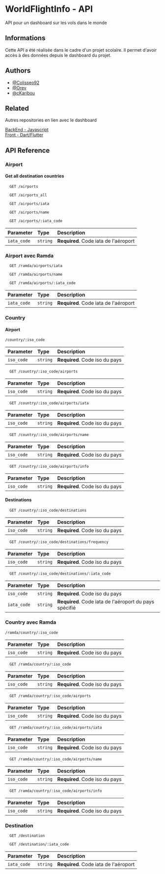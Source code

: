 
# WorldFlightInfo - API

API pour un dashboard sur les vols dans le monde

## Informations

Cette API a été réalisée dans le cadre d'un projet scolaire. Il permet d'avoir accès à des données depuis le dashboard du projet.


## Authors

- [@Colisseo92](https://github.com/Colisseo92)
- [@Orev](https://github.com/Veronique1919)
- [@cKaribou ](https://github.com/cKaribou)


## Related

Autres repositories en lien avec le dashboard

[BackEnd - Javascript](https://github.com/Colisseo92/DashBoardJavascript)\
[Front - Dart/Flutter](https://github.com/Colisseo92/FlutterDashboard)
## API Reference

### Airport

#### Get all destination countries

```http
  GET /airports
```
```http
  GET /airports_all
```
```http
  GET /airports/iata
```
```http
  GET /airports/name
```
```http
  GET /airports/:iata_code
```
| Parameter | Type     | Description                |
| :-------- | :------- | :------------------------- |
| `iata_code` | `string` | **Required**. Code iata de l'aéroport|

### Airport avec Ramda
```http
  GET /ramda/airports/iata
```
```http
  GET /ramda/airports/name
```
```http
  GET /ramda/airports/:iata_code
```

| Parameter | Type     | Description                |
| :-------- | :------- | :------------------------- |
| `iata_code` | `string` | **Required**. Code iata de l'aéroport|


### Country

#### Airport
```http
/country/:iso_code
```

| Parameter | Type     | Description                |
| :-------- | :------- | :------------------------- |
| `iso_code` | `string` | **Required**. Code iso du pays|

```http
  GET /country/:iso_code/airports
```

| Parameter | Type     | Description                |
| :-------- | :------- | :------------------------- |
| `iso_code` | `string` | **Required**. Code iso du pays|

```http
  GET /country/:iso_code/airports/iata
```

| Parameter | Type     | Description                |
| :-------- | :------- | :------------------------- |
| `iso_code` | `string` | **Required**. Code iso du pays|

```http
  GET /country/:iso_code/airports/name
```

| Parameter | Type     | Description                |
| :-------- | :------- | :------------------------- |
| `iso_code` | `string` | **Required**. Code iso du pays|

```http
  GET /country/:iso_code/airports/info
```

| Parameter | Type     | Description                |
| :-------- | :------- | :------------------------- |
| `iso_code` | `string` | **Required**. Code iso du pays|


#### Destinations
```http
  GET /country/:iso_code/destinations
```

| Parameter | Type     | Description                |
| :-------- | :------- | :------------------------- |
| `iso_code` | `string` | **Required**. Code iso du pays|

```http
  GET /country/:iso_code/destinations/frequency
```

| Parameter | Type     | Description                |
| :-------- | :------- | :------------------------- |
| `iso_code` | `string` | **Required**. Code iso du pays|

```http
  GET /country/:iso_code/destinations/:iata_code
```

| Parameter | Type     | Description                |
| :-------- | :------- | :------------------------- |
| `iso_code` | `string` | **Required**. Code iso du pays|
| `iata_code` | `string` | **Required**. Code iata de l'aéroport du pays spécifié|

### Country avec Ramda

```http
/ramda/country/:iso_code
```

| Parameter | Type     | Description                |
| :-------- | :------- | :------------------------- |
| `iso_code` | `string` | **Required**. Code iso du pays|

```http
  GET /ramda/country/:iso_code
```

| Parameter | Type     | Description                |
| :-------- | :------- | :------------------------- |
| `iso_code` | `string` | **Required**. Code iso du pays|

```http
  GET /ramda/country/:iso_code/airports
```

| Parameter | Type     | Description                |
| :-------- | :------- | :------------------------- |
| `iso_code` | `string` | **Required**. Code iso du pays|

```http
  GET /ramda/country/:iso_code/airports/iata
```

| Parameter | Type     | Description                |
| :-------- | :------- | :------------------------- |
| `iso_code` | `string` | **Required**. Code iso du pays|

```http
  GET /ramda/country/:iso_code/airports/name
```

| Parameter | Type     | Description                |
| :-------- | :------- | :------------------------- |
| `iso_code` | `string` | **Required**. Code iso du pays|

```http
  GET /ramda/country/:iso_code/airports/info
```

| Parameter | Type     | Description                |
| :-------- | :------- | :------------------------- |
| `iso_code` | `string` | **Required**. Code iso du pays|


### Destination
```http
  GET /destination
```
```http
  GET /destination/:iata_code
```
| Parameter | Type     | Description                |
| :-------- | :------- | :------------------------- |
| `iata_code` | `string` | **Required**. Code iata de l'aéroport|
